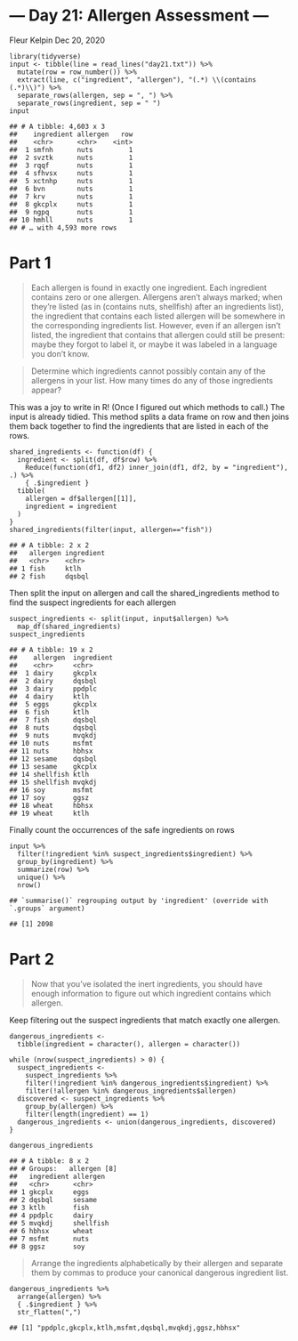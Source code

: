 — Day 21: Allergen Assessment —
================
Fleur Kelpin
Dec 20, 2020

    library(tidyverse)
    input <- tibble(line = read_lines("day21.txt")) %>%
      mutate(row = row_number()) %>%
      extract(line, c("ingredient", "allergen"), "(.*) \\(contains (.*)\\)") %>%
      separate_rows(allergen, sep = ", ") %>%
      separate_rows(ingredient, sep = " ")
    input

    ## # A tibble: 4,603 x 3
    ##    ingredient allergen   row
    ##    <chr>      <chr>    <int>
    ##  1 smfnh      nuts         1
    ##  2 svztk      nuts         1
    ##  3 rqqf       nuts         1
    ##  4 sfhvsx     nuts         1
    ##  5 xctnhp     nuts         1
    ##  6 bvn        nuts         1
    ##  7 krv        nuts         1
    ##  8 gkcplx     nuts         1
    ##  9 ngpq       nuts         1
    ## 10 hmhll      nuts         1
    ## # … with 4,593 more rows

# Part 1

> Each allergen is found in exactly one ingredient. Each ingredient
> contains zero or one allergen. Allergens aren’t always marked; when
> they’re listed (as in (contains nuts, shellfish) after an ingredients
> list), the ingredient that contains each listed allergen will be
> somewhere in the corresponding ingredients list. However, even if an
> allergen isn’t listed, the ingredient that contains that allergen
> could still be present: maybe they forgot to label it, or maybe it was
> labeled in a language you don’t know.

> Determine which ingredients cannot possibly contain any of the
> allergens in your list. How many times do any of those ingredients
> appear?

This was a joy to write in R! (Once I figured out which methods to
call.) The input is already tidied. This method splits a data frame on
row and then joins them back together to find the ingredients that are
listed in each of the rows.

    shared_ingredients <- function(df) {
      ingredient <- split(df, df$row) %>%
        Reduce(function(df1, df2) inner_join(df1, df2, by = "ingredient"), .) %>%
        { .$ingredient }
      tibble(
        allergen = df$allergen[[1]],
        ingredient = ingredient
      )
    }
    shared_ingredients(filter(input, allergen=="fish"))

    ## # A tibble: 2 x 2
    ##   allergen ingredient
    ##   <chr>    <chr>     
    ## 1 fish     ktlh      
    ## 2 fish     dqsbql

Then split the input on allergen and call the shared\_ingredients method
to find the suspect ingredients for each allergen

    suspect_ingredients <- split(input, input$allergen) %>%
      map_df(shared_ingredients)
    suspect_ingredients

    ## # A tibble: 19 x 2
    ##    allergen  ingredient
    ##    <chr>     <chr>     
    ##  1 dairy     gkcplx    
    ##  2 dairy     dqsbql    
    ##  3 dairy     ppdplc    
    ##  4 dairy     ktlh      
    ##  5 eggs      gkcplx    
    ##  6 fish      ktlh      
    ##  7 fish      dqsbql    
    ##  8 nuts      dqsbql    
    ##  9 nuts      mvqkdj    
    ## 10 nuts      msfmt     
    ## 11 nuts      hbhsx     
    ## 12 sesame    dqsbql    
    ## 13 sesame    gkcplx    
    ## 14 shellfish ktlh      
    ## 15 shellfish mvqkdj    
    ## 16 soy       msfmt     
    ## 17 soy       ggsz      
    ## 18 wheat     hbhsx     
    ## 19 wheat     ktlh

Finally count the occurrences of the safe ingredients on rows

    input %>%
      filter(!ingredient %in% suspect_ingredients$ingredient) %>%
      group_by(ingredient) %>%
      summarize(row) %>%
      unique() %>%
      nrow()

    ## `summarise()` regrouping output by 'ingredient' (override with `.groups` argument)

    ## [1] 2098

# Part 2

> Now that you’ve isolated the inert ingredients, you should have enough
> information to figure out which ingredient contains which allergen.

Keep filtering out the suspect ingredients that match exactly one
allergen.

    dangerous_ingredients <-
      tibble(ingredient = character(), allergen = character())

    while (nrow(suspect_ingredients) > 0) {
      suspect_ingredients <-
        suspect_ingredients %>%
        filter(!ingredient %in% dangerous_ingredients$ingredient) %>%
        filter(!allergen %in% dangerous_ingredients$allergen)
      discovered <- suspect_ingredients %>%
        group_by(allergen) %>%
        filter(length(ingredient) == 1)
      dangerous_ingredients <- union(dangerous_ingredients, discovered)
    }

    dangerous_ingredients

    ## # A tibble: 8 x 2
    ## # Groups:   allergen [8]
    ##   ingredient allergen 
    ##   <chr>      <chr>    
    ## 1 gkcplx     eggs     
    ## 2 dqsbql     sesame   
    ## 3 ktlh       fish     
    ## 4 ppdplc     dairy    
    ## 5 mvqkdj     shellfish
    ## 6 hbhsx      wheat    
    ## 7 msfmt      nuts     
    ## 8 ggsz       soy

> Arrange the ingredients alphabetically by their allergen and separate
> them by commas to produce your canonical dangerous ingredient list.

    dangerous_ingredients %>%
      arrange(allergen) %>%
      { .$ingredient } %>%
      str_flatten(",")

    ## [1] "ppdplc,gkcplx,ktlh,msfmt,dqsbql,mvqkdj,ggsz,hbhsx"
